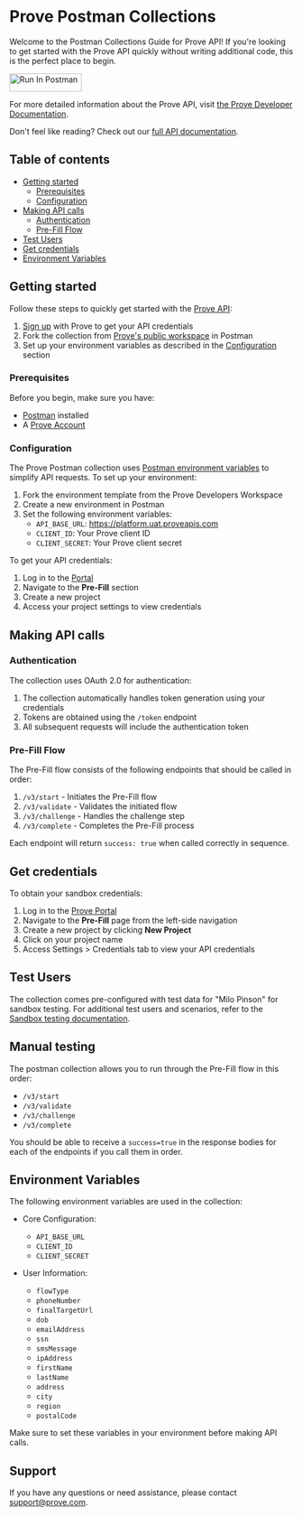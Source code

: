 # Prove Postman Collections

Welcome to the Postman Collections Guide for Prove API! If you're looking to get started with the Prove API quickly without writing additional code, this is the perfect place to begin.

[<img src="https://run.pstmn.io/button.svg" alt="Run In Postman" style="width: 128px; height: 32px;">](https://god.gw.postman.com/run-collection/38260294-894dfff1-97ba-4f75-bd7f-ecaad30fcd18?action=collection%2Ffork&source=rip_markdown&collection-url=entityId%3D38260294-894dfff1-97ba-4f75-bd7f-ecaad30fcd18%26entityType%3Dcollection%26workspaceId%3D2b2087c9-2e13-49f6-b76f-797abbe1b52c)

For more detailed information about the Prove API, visit [the Prove Developer Documentation](https://developer.prove.com/).

Don't feel like reading? Check out our [full API documentation](https://developer.prove.com/docs).

## Table of contents

- [Getting started](#getting-started)
  - [Prerequisites](#prerequisites)
  - [Configuration](#configuration)
- [Making API calls](#making-api-calls)
  - [Authentication](#authentication)
  - [Pre-Fill Flow](#pre-fill-flow)
- [Test Users](#test-users)
- [Get credentials](#get-credentials)
- [Environment Variables](#environment-variables)

## Getting started

Follow these steps to quickly get started with the [Prove API](https://developer.prove.com/):

1. [Sign up](https://portal.prove.com/en/signup) with Prove to get your API credentials
2. Fork the collection from [Prove's public workspace](https://www.postman.com/prove-eng/prove-link-api-testing/collection/93r30p4/prove-api?action=share&source=collection_link&creator=38260294) in Postman
3. Set up your environment variables as described in the [Configuration](#configuration) section

### Prerequisites

Before you begin, make sure you have:

- [Postman](https://www.getpostman.com/downloads/) installed
- A [Prove Account](https://portal.prove.com/en/signup)

### Configuration

The Prove Postman collection uses [Postman environment variables](https://learning.postman.com/docs/sending-requests/variables/) to simplify API requests. To set up your environment:

1. Fork the environment template from the Prove Developers Workspace
2. Create a new environment in Postman
3. Set the following environment variables:
   - `API_BASE_URL`: https://platform.uat.proveapis.com
   - `CLIENT_ID`: Your Prove client ID
   - `CLIENT_SECRET`: Your Prove client secret

To get your API credentials:

1. Log in to the [Portal](https://portal.prove.com/en/login)
2. Navigate to the **Pre-Fill** section
3. Create a new project
4. Access your project settings to view credentials

## Making API calls

### Authentication

The collection uses OAuth 2.0 for authentication:

1. The collection automatically handles token generation using your credentials
2. Tokens are obtained using the `/token` endpoint
3. All subsequent requests will include the authentication token

### Pre-Fill Flow

The Pre-Fill flow consists of the following endpoints that should be called in order:

1. `/v3/start` - Initiates the Pre-Fill flow
2. `/v3/validate` - Validates the initiated flow
3. `/v3/challenge` - Handles the challenge step
4. `/v3/complete` - Completes the Pre-Fill process

Each endpoint will return `success: true` when called correctly in sequence.

## Get credentials

To obtain your sandbox credentials:

1. Log in to the [Prove Portal](https://portal.prove.com/en/login)
2. Navigate to the **Pre-Fill** page from the left-side navigation
3. Create a new project by clicking **New Project**
4. Click on your project name
5. Access Settings > Credentials tab to view your API credentials

## Test Users

The collection comes pre-configured with test data for "Milo Pinson" for sandbox testing. For additional test users and scenarios, refer to the [Sandbox testing documentation](https://developer.prove.com/docs/prove-pre-fill-sandbox-testing#prove-pre-fill-test-users).

## Manual testing

The postman collection allows you to run through the Pre-Fill flow in this order:

- `/v3/start`
- `/v3/validate`
- `/v3/challenge`
- `/v3/complete`

You should be able to receive a `success=true` in the response bodies for each of the endpoints if you call them in order.

## Environment Variables

The following environment variables are used in the collection:

- Core Configuration:
  - `API_BASE_URL`
  - `CLIENT_ID`
  - `CLIENT_SECRET`

- User Information:
  - `flowType`
  - `phoneNumber`
  - `finalTargetUrl`
  - `dob`
  - `emailAddress`
  - `ssn`
  - `smsMessage`
  - `ipAddress`
  - `firstName`
  - `lastName`
  - `address`
  - `city`
  - `region`
  - `postalCode`

Make sure to set these variables in your environment before making API calls.

## Support

If you have any questions or need assistance, please contact support@prove.com.

